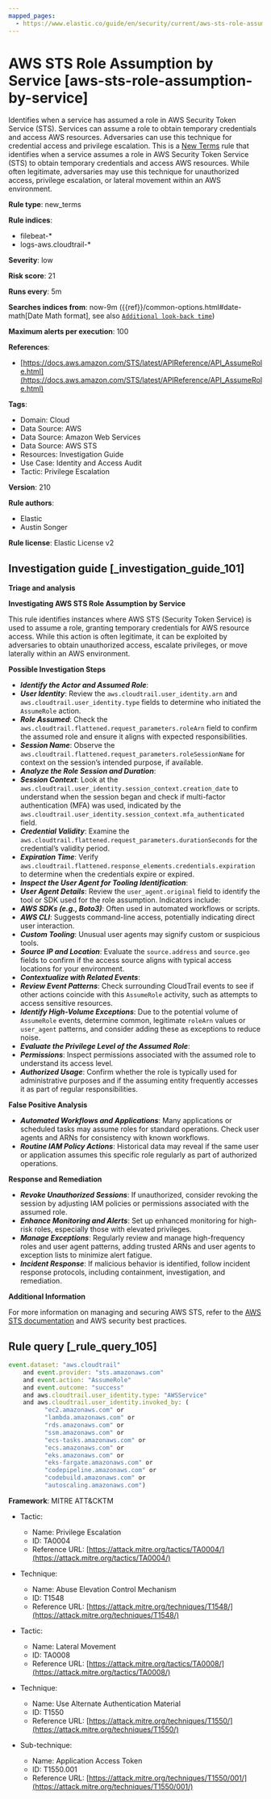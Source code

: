 ```yaml
---
mapped_pages:
  - https://www.elastic.co/guide/en/security/current/aws-sts-role-assumption-by-service.html
---
```


# AWS STS Role Assumption by Service [aws-sts-role-assumption-by-service]

Identifies when a service has assumed a role in AWS Security Token Service (STS). Services can assume a role to obtain temporary credentials and access AWS resources. Adversaries can use this technique for credential access and privilege escalation. This is a [New Terms](docs-content://solutions/security/detect-and-alert/create-detection-rule.md#create-new-terms-rule) rule that identifies when a service assumes a role in AWS Security Token Service (STS) to obtain temporary credentials and access AWS resources. While often legitimate, adversaries may use this technique for unauthorized access, privilege escalation, or lateral movement within an AWS environment.

**Rule type**: new_terms

**Rule indices**:

* filebeat-*
* logs-aws.cloudtrail-*

**Severity**: low

**Risk score**: 21

**Runs every**: 5m

**Searches indices from**: now-9m ({{ref}}/common-options.html#date-math[Date Math format], see also [`Additional look-back time`](docs-content://solutions/security/detect-and-alert/create-detection-rule.md#rule-schedule))

**Maximum alerts per execution**: 100

**References**:

* [https://docs.aws.amazon.com/STS/latest/APIReference/API_AssumeRole.html](https://docs.aws.amazon.com/STS/latest/APIReference/API_AssumeRole.html)

**Tags**:

* Domain: Cloud
* Data Source: AWS
* Data Source: Amazon Web Services
* Data Source: AWS STS
* Resources: Investigation Guide
* Use Case: Identity and Access Audit
* Tactic: Privilege Escalation

**Version**: 210

**Rule authors**:

* Elastic
* Austin Songer

**Rule license**: Elastic License v2

## Investigation guide [_investigation_guide_101]

**Triage and analysis**

**Investigating AWS STS Role Assumption by Service**

This rule identifies instances where AWS STS (Security Token Service) is used to assume a role, granting temporary credentials for AWS resource access. While this action is often legitimate, it can be exploited by adversaries to obtain unauthorized access, escalate privileges, or move laterally within an AWS environment.

**Possible Investigation Steps**

* ***Identify the Actor and Assumed Role***:
* ***User Identity***: Review the `aws.cloudtrail.user_identity.arn` and `aws.cloudtrail.user_identity.type` fields to determine who initiated the `AssumeRole` action.
* ***Role Assumed***: Check the `aws.cloudtrail.flattened.request_parameters.roleArn` field to confirm the assumed role and ensure it aligns with expected responsibilities.
* ***Session Name***: Observe the `aws.cloudtrail.flattened.request_parameters.roleSessionName` for context on the session’s intended purpose, if available.
* ***Analyze the Role Session and Duration***:
* ***Session Context***: Look at the `aws.cloudtrail.user_identity.session_context.creation_date` to understand when the session began and check if multi-factor authentication (MFA) was used, indicated by the `aws.cloudtrail.user_identity.session_context.mfa_authenticated` field.
* ***Credential Validity***: Examine the `aws.cloudtrail.flattened.request_parameters.durationSeconds` for the credential’s validity period.
* ***Expiration Time***: Verify `aws.cloudtrail.flattened.response_elements.credentials.expiration` to determine when the credentials expire or expired.
* ***Inspect the User Agent for Tooling Identification***:
* ***User Agent Details***: Review the `user_agent.original` field to identify the tool or SDK used for the role assumption. Indicators include:
* ***AWS SDKs (e.g., Boto3)***: Often used in automated workflows or scripts.
* ***AWS CLI***: Suggests command-line access, potentially indicating direct user interaction.
* ***Custom Tooling***: Unusual user agents may signify custom or suspicious tools.
* ***Source IP and Location***: Evaluate the `source.address` and `source.geo` fields to confirm if the access source aligns with typical access locations for your environment.
* ***Contextualize with Related Events***:
* ***Review Event Patterns***: Check surrounding CloudTrail events to see if other actions coincide with this `AssumeRole` activity, such as attempts to access sensitive resources.
* ***Identify High-Volume Exceptions***: Due to the potential volume of `AssumeRole` events, determine common, legitimate `roleArn` values or `user_agent` patterns, and consider adding these as exceptions to reduce noise.
* ***Evaluate the Privilege Level of the Assumed Role***:
* ***Permissions***: Inspect permissions associated with the assumed role to understand its access level.
* ***Authorized Usage***: Confirm whether the role is typically used for administrative purposes and if the assuming entity frequently accesses it as part of regular responsibilities.

**False Positive Analysis**

* ***Automated Workflows and Applications***: Many applications or scheduled tasks may assume roles for standard operations. Check user agents and ARNs for consistency with known workflows.
* ***Routine IAM Policy Actions***: Historical data may reveal if the same user or application assumes this specific role regularly as part of authorized operations.

**Response and Remediation**

* ***Revoke Unauthorized Sessions***: If unauthorized, consider revoking the session by adjusting IAM policies or permissions associated with the assumed role.
* ***Enhance Monitoring and Alerts***: Set up enhanced monitoring for high-risk roles, especially those with elevated privileges.
* ***Manage Exceptions***: Regularly review and manage high-frequency roles and user agent patterns, adding trusted ARNs and user agents to exception lists to minimize alert fatigue.
* ***Incident Response***: If malicious behavior is identified, follow incident response protocols, including containment, investigation, and remediation.

**Additional Information**

For more information on managing and securing AWS STS, refer to the [AWS STS documentation](https://docs.aws.amazon.com/STS/latest/APIReference/API_AssumeRole.html) and AWS security best practices.


## Rule query [_rule_query_105]

```js
event.dataset: "aws.cloudtrail"
    and event.provider: "sts.amazonaws.com"
    and event.action: "AssumeRole"
    and event.outcome: "success"
    and aws.cloudtrail.user_identity.type: "AWSService"
    and aws.cloudtrail.user_identity.invoked_by: (
          "ec2.amazonaws.com" or
          "lambda.amazonaws.com" or
          "rds.amazonaws.com" or
          "ssm.amazonaws.com" or
          "ecs-tasks.amazonaws.com" or
          "ecs.amazonaws.com" or
          "eks.amazonaws.com" or
          "eks-fargate.amazonaws.com" or
          "codepipeline.amazonaws.com" or
          "codebuild.amazonaws.com" or
          "autoscaling.amazonaws.com")
```

**Framework**: MITRE ATT&CKTM

* Tactic:

    * Name: Privilege Escalation
    * ID: TA0004
    * Reference URL: [https://attack.mitre.org/tactics/TA0004/](https://attack.mitre.org/tactics/TA0004/)

* Technique:

    * Name: Abuse Elevation Control Mechanism
    * ID: T1548
    * Reference URL: [https://attack.mitre.org/techniques/T1548/](https://attack.mitre.org/techniques/T1548/)

* Tactic:

    * Name: Lateral Movement
    * ID: TA0008
    * Reference URL: [https://attack.mitre.org/tactics/TA0008/](https://attack.mitre.org/tactics/TA0008/)

* Technique:

    * Name: Use Alternate Authentication Material
    * ID: T1550
    * Reference URL: [https://attack.mitre.org/techniques/T1550/](https://attack.mitre.org/techniques/T1550/)

* Sub-technique:

    * Name: Application Access Token
    * ID: T1550.001
    * Reference URL: [https://attack.mitre.org/techniques/T1550/001/](https://attack.mitre.org/techniques/T1550/001/)



